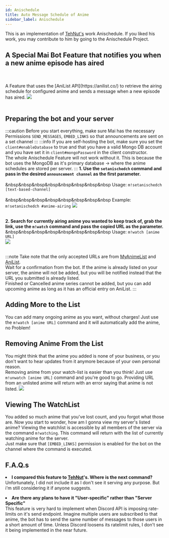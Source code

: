 ```yaml
---
id: Anischedule
title: Auto Message Schedule of Anime
sidebar_label: Anischedule
---
```


This is an implementation of [TehNut's](https://github.com/TehNut) work Anischedule. If you liked his work, you may contribute to him by going to the Anischedule Project.

<h2> A Special Mai Bot Feature that notifies you when a new anime episode has aired</h2><br></br>
A Feature that uses the [AniList API](https://anilist.co/) to retrieve the airing schedule for configured anime and sends a message when a new episode has aired.
<img src="https://camo.githubusercontent.com/c517cec8443ceaf08ef2b3c5870440d7e0b0a26a/68747470733a2f2f6d656469612e646973636f72646170702e6e65742f6174746163686d656e74732f3732383836363535303230373038363634322f3736313231343831323535333837313336302f756e6b6e6f776e2e706e67" />
<br></br>

## Preparing the bot and your server
:::caution
Before you start everything, make sure Mai has the necessary Permissions `SEND_MESSAGES`, `EMBED_LINKS` so that announcements are sent on a set channel
:::
:::info
If you are self-hosting the bot, make sure you set the `client#enableDatabase` to true and that you have a valid Mongo DB account and you have set it in `client#mongoPassword` in the client constructor.<br />
The whole Anischedule Feature will not work without it. This is because the bot uses the MongoDB as it's primary database -> where the anime schedules are stored per server.
:::
**1. Use the ``setanischedch`` command and pass in the desired ``announcement channel`` as the first parameter.**<br></br>
&nbsp&nbsp&nbsp&nbsp&nbsp&nbsp&nbsp&nbsp Usage: ``m!setanischedch [text-based-channel]``<br></br>
&nbsp&nbsp&nbsp&nbsp&nbsp&nbsp&nbsp&nbsp Example: ``m!setanischedch #anime-airing``
<img src="https://camo.githubusercontent.com/f347a48a077daeacaf079dc22376945447efaa8b/68747470733a2f2f6d656469612e646973636f72646170702e6e65742f6174746163686d656e74732f3732383836363535303230373038363634322f3736313437393732373731333438343833302f756e6b6e6f776e2e706e67" />
<br/><br/>

**2. Search for currently airing anime you wanted to keep track of, grab the link, use the ``m!watch`` command and pass the copied URL as the parameter.**<br/>
&nbsp&nbsp&nbsp&nbsp&nbsp&nbsp&nbsp&nbsp Usage: ``m!watch [anime URL]``<br/>
<img src="https://camo.githubusercontent.com/1c6fb0b672c1d5db051723207d604071d711ac9c/68747470733a2f2f6d656469612e646973636f72646170702e6e65742f6174746163686d656e74732f3732383836363535303230373038363634322f3736313438313130363634353731323934362f756e6b6e6f776e2e706e67"/><br/><br/>

:::note
Take note that the only accepted URLs are from [MyAnimeList](https://myanimelist.net/) and [AniList](https://myanimelist.net/).<br/>Wait for a confirmation from the bot. If the anime is already listed on your server, the anime will not be added, but you will be notified instead that the URL you submitted is already listed.<br/>Finished or Cancelled anime series cannot be added, but you can add upcoming anime as long as it has an official entry on AniList.
:::

## Adding More to the List
You can add many ongoing anime as you want, without charges! Just use the ``m!watch [anime URL]`` command and it will automatically add the anime, no Problem!
## Removing Anime From the List
You might think that the anime you added is none of your business, or you don't want to hear updates from it anymore because of your own personal reason.<br/>
Removing anime from your watch-list is easier than you think! Just use ``m!unwatch [anime URL]`` command and you're good to go. Providing URL from an unlisted anime will return with an error saying that anime is not listed.
<img src="https://camo.githubusercontent.com/b696b311e2cc7d6f88ddd6716876a0d9d0f23d62/68747470733a2f2f6d656469612e646973636f72646170702e6e65742f6174746163686d656e74732f3732383836363535303230373038363634322f3736313438333435323134363338343930362f756e6b6e6f776e2e706e67"/>

## Viewing The WatchList
You added so much anime that you've lost count, and you forgot what those are. Now you start to wonder, how am I gonna view my server's listed anime? Viewing the watchlist is accessible by all members of the server via the command `m!watching`. This command will return with the list of currently watching anime for the server.<br/>Just make sure that `[EMBED_LINKS]` permission is enabled for the bot on the channel where the command is executed.
## F.A.Q.s
<p><li><b>I compared this feature to <a href="https://github.com/TehNut">TehNut</a>'s. Where is the next command?</b></li>
Unfortunately, I did not include it as I don't see it serving any purpose. But i'm still considering it if anyone suggests.</p>
<p><li><b>Are there any plans to have it "User-specific" rather than "Server Specific"</b></li>
This feature is very hard to implement when Discord API is imposing rate-limits on it's send endpoint. Imagine multiple users are subscribed to that anime, the bot has to send the same number of messages to those users in a short amount of time. Unless Discord loosens its ratelimit rules, I don't see it being implemented in the near future.</p>
